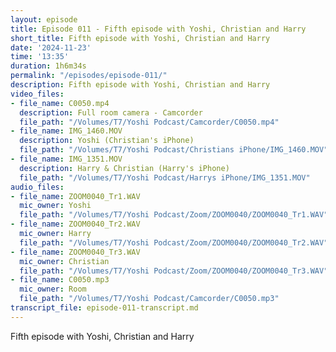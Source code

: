 ```yaml
---
layout: episode
title: Episode 011 - Fifth episode with Yoshi, Christian and Harry
short_title: Fifth episode with Yoshi, Christian and Harry
date: '2024-11-23'
time: '13:35'
duration: 1h6m34s
permalink: "/episodes/episode-011/"
description: Fifth episode with Yoshi, Christian and Harry
video_files:
- file_name: C0050.mp4
  description: Full room camera - Camcorder
  file_path: "/Volumes/T7/Yoshi Podcast/Camcorder/C0050.mp4"
- file_name: IMG_1460.MOV
  description: Yoshi (Christian's iPhone)
  file_path: "/Volumes/T7/Yoshi Podcast/Christians iPhone/IMG_1460.MOV"
- file_name: IMG_1351.MOV
  description: Harry & Christian (Harry's iPhone)
  file_path: "/Volumes/T7/Yoshi Podcast/Harrys iPhone/IMG_1351.MOV"
audio_files:
- file_name: ZOOM0040_Tr1.WAV
  mic_owner: Yoshi
  file_path: "/Volumes/T7/Yoshi Podcast/Zoom/ZOOM0040/ZOOM0040_Tr1.WAV"
- file_name: ZOOM0040_Tr2.WAV
  mic_owner: Harry
  file_path: "/Volumes/T7/Yoshi Podcast/Zoom/ZOOM0040/ZOOM0040_Tr2.WAV"
- file_name: ZOOM0040_Tr3.WAV
  mic_owner: Christian
  file_path: "/Volumes/T7/Yoshi Podcast/Zoom/ZOOM0040/ZOOM0040_Tr3.WAV"
- file_name: C0050.mp3
  mic_owner: Room
  file_path: "/Volumes/T7/Yoshi Podcast/Camcorder/C0050.mp3"
transcript_file: episode-011-transcript.md
---
```

Fifth episode with Yoshi, Christian and Harry

